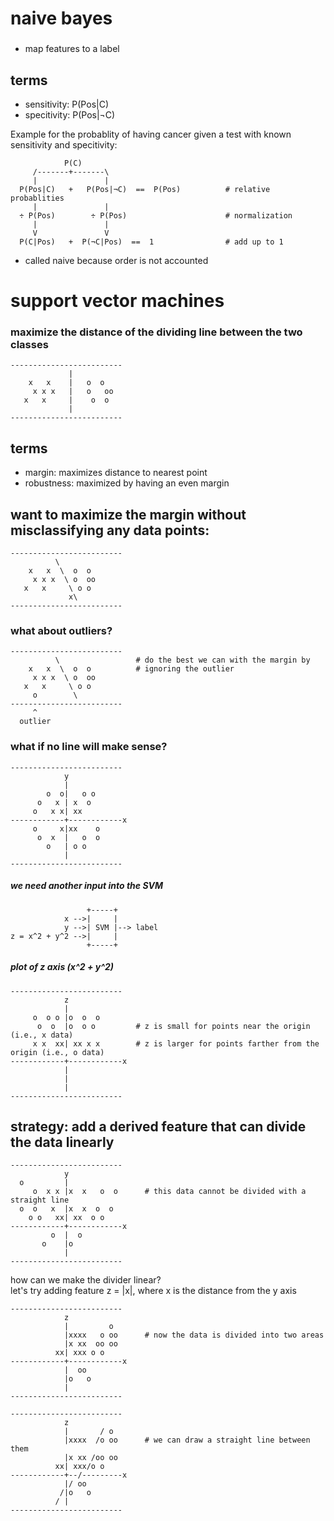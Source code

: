 ###
# naive bayes
###

- map features to a label

## terms
- sensitivity: P(Pos|C)
- specitivity: P(Pos|¬C)

Example for the probablity of having cancer
given a test with known sensitivity and specitivity:

                P(C)                                
         /-------+-------\
         |               |
      P(Pos|C)   +   P(Pos|¬C)  ==  P(Pos)          # relative probablities
         |               |
      ÷ P(Pos)        ÷ P(Pos)                      # normalization
         |               |
         V               V
      P(C|Pos)   +  P(¬C|Pos)  ==  1                # add up to 1


- called naive because order is not accounted

###
# support vector machines
###

### maximize the distance of the dividing line between the two classes
    -------------------------
                 |           
        x   x    |   o  o    
         x x x   |   o   oo  
       x   x     |    o  o   
                 |           
    -------------------------

## terms
- margin: maximizes distance to nearest point
- robustness: maximized by having an even margin

## want to maximize the margin without misclassifying any data points:
    -------------------------       
              \ 
        x   x  \  o  o
         x x x  \ o  oo
       x   x     \ o o 
                 x\
    -------------------------       

### what about outliers?
    -------------------------       
              \                 # do the best we can with the margin by 
        x   x  \  o  o          # ignoring the outlier
         x x x  \ o  oo         
       x   x     \ o o 
         o        \
    -------------------------
         ^
      outlier


### what if no line will make sense?
    -------------------------
                y
                |
            o  o|   o o 
          o   x | x  o          
         o   x x| xx            
    ------------+------------x
         o     x|xx    o        
          o  x  |   o  o        
            o   | o o
                |
    -------------------------

##### we need another input into the SVM
                     +-----+
                x -->|     |
                y -->| SVM |--> label
    z = x^2 + y^2 -->|     |
                     +-----+

##### plot of z axis (x^2 + y^2)
    -------------------------
                z
                |
         o  o o |o  o  o       
          o  o  |o  o o         # z is small for points near the origin (i.e., x data)
         x x  xx| xx x x        # z is larger for points farther from the origin (i.e., o data)
    ------------+------------x
                |
                |
                |
    -------------------------

## strategy: add a derived feature that can divide the data linearly
    -------------------------
                y
      o         |        
         o  x x |x  x   o  o      # this data cannot be divided with a straight line
      o  o   x  |x  x  o  o      
        o o   xx| xx  o o        
    ------------+------------x
             o  |  o
           o    |o
                |
    -------------------------
how can we make the divider linear?  
let's try adding feature z = |x|, where x is the distance from the y axis   

    -------------------------
                z
                |         o
                |xxxx   o oo      # now the data is divided into two areas
                |x xx  oo oo     
              xx| xxx o o        
    ------------+------------x
                |  oo
                |o   o
                |
    -------------------------

    -------------------------
                z
                |       / o
                |xxxx  /o oo      # we can draw a straight line between them 
                |x xx /oo oo     
              xx| xxx/o o        
    ------------+--/---------x
                |/ oo
               /|o   o
              / |
    -------------------------























